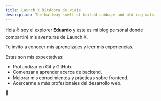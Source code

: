 ```yaml
---
title: Launch X Bitácora de viaje
description: The hallway smelt of boiled cabbage and old rag mats.
---
```


Hola ✌️  soy el explorer **Eduardo** y este es mi blog personal donde compartiré mis aventuras de Launch X.

Te invito a conocer mis aprendizajes y leer mis experiencias.

Estas son mis expectativas:
- Profundizar en Git y GitHub.
- Comenzar a aprender acerca de backend.
- Mejorar mis conocimientos y prácticas sobre frontend.
- Acercarme a más profesionales del desarrollo web.

🚀
